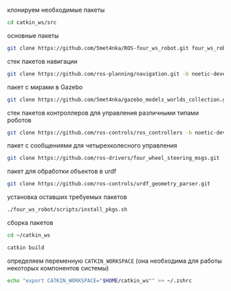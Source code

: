 клонируем необходимые пакеты

```bash
cd catkin_ws/src
```

основные пакеты

```bash
git clone https://github.com/5met4nka/ROS-four_ws_robot.git four_ws_robot
```

стек пакетов навигации

```bash
git clone https://github.com/ros-planning/navigation.git -b noetic-devel
```

пакет с мирами в Gazebo

```bash
git clone https://github.com/5met4nka/gazebo_models_worlds_collection.git -b main
```

стек пакетов контроллеров для управления различными типами роботов

```bash
git clone https://github.com/ros-controls/ros_controllers -b noetic-devel
```

пакет с сообщениями для четырехколесного управления

```bash
git clone https://github.com/ros-drivers/four_wheel_steering_msgs.git -b master
```

пакет для обработки объектов в urdf

```bash
git clone https://github.com/ros-controls/urdf_geometry_parser.git
```

установка оставших требуемых пакетов

```bash
./four_ws_robot/scripts/install_pkgs.sh
```

сборка пакетов

```bash
cd ~/catkin_ws
```

```bash
catkin build
```

определяем переменную `CATKIN_WORKSPACE` (она необходима для работы некоторых компонентов системы)

```bash
echo "export CATKIN_WORKSPACE="$HOME/catkin_ws"" >> ~/.zshrc
```